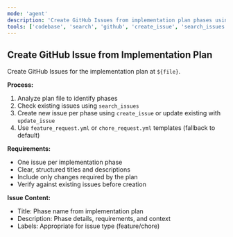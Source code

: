 ```yaml
---
mode: 'agent'
description: 'Create GitHub Issues from implementation plan phases using feature_request.yml or chore_request.yml templates.'
tools: ['codebase', 'search', 'github', 'create_issue', 'search_issues', 'update_issue']
---
```


## Create GitHub Issue from Implementation Plan

Create GitHub Issues for the implementation plan at `${file}`.

**Process:**
1. Analyze plan file to identify phases
2. Check existing issues using `search_issues` 
3. Create new issue per phase using `create_issue` or update existing with `update_issue`
4. Use `feature_request.yml` or `chore_request.yml` templates (fallback to default)

**Requirements:**
- One issue per implementation phase
- Clear, structured titles and descriptions
- Include only changes required by the plan
- Verify against existing issues before creation

**Issue Content:**
- Title: Phase name from implementation plan
- Description: Phase details, requirements, and context
- Labels: Appropriate for issue type (feature/chore)
